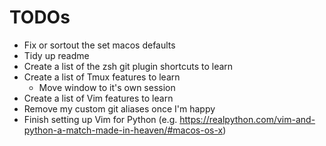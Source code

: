 # TODOs

- Fix or sortout the set macos defaults
- Tidy up readme
- Create a list of the zsh git plugin shortcuts to learn
- Create a list of Tmux features to learn
    - Move window to it's own session
- Create a list of Vim features to learn
- Remove my custom git aliases once I'm happy
- Finish setting up Vim for Python (e.g. https://realpython.com/vim-and-python-a-match-made-in-heaven/#macos-os-x)
